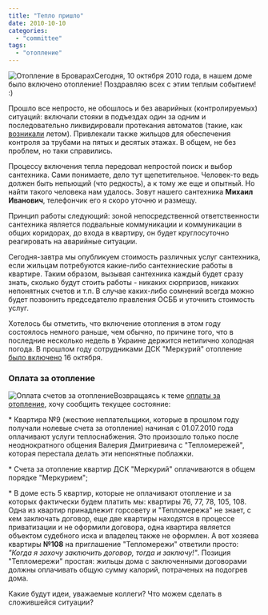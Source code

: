 ```yaml
---
title: "Тепло пришло"
date: 2010-10-10
categories: 
  - "committee"
tags: 
  - "отопление"
---
```


![Отопление в Броварах](http://shevchenko4a.brovary.org/wp-content/uploads/2010/10/otopleniye-brovary.jpg "Отопление в Броварах")Сегодня, 10 октября 2010 года, в нашем доме было включено отопление! Поздравляю всех с этим теплым событием! :)

Прошло все непросто, не обошлось и без аварийных (контролируемых) ситуаций: включали стояки в подъездах один за одним и последовательно ликвидировали протекания автоматов (такие, как [возникали](http://shevchenko4a.brovary.org/sabotaj/) летом). Привлекали также жильцов для обеспечения контроля за трубами на пятых и десятых этажах. В общем, не без проблем, но таки справились.

Процессу включения тепла передовал непростой поиск и выбор сантехника. Сами понимаете, дело тут щепетительное. Человек-то ведь должен быть непьющий (что редкость), а к тому же еще и опытный. Но найти такого человека нам удалось. Зовут нашего сантехника **Михаил Иванович**, телефончик его я скоро уточню и размещу.

Принцип работы следующий: <!--more-->зоной непосредственной ответственности сантехника является подвальные коммуникации и коммуникации в общих коридорах, до входа в квартиру, он будет круглосуточно реагировать на аварийные ситуации.

Сегодня-завтра мы опубликуем стоимость различных услуг сантехника, если жильцам потребуются какие-либо сантехниеские работы в квартире. Таким образом, вызывая сантехника каждый будет сразу знать, сколько будут стоить работы - никаких сюрпризов, никаких непонятных счетов и т.п. В случае каких-либо сомнений всегда можно будет позвонить председателю правления ОСББ и уточнить стоимость услуг.

Хотелось бы отметить, что включение отопления в этом году состоялось немного раньше, чем обычно, по причине того, что в последние несколько недель в Украине держится нетипично холодная погода. В прошлом году сотрудниками ДСК "Меркурий" отопление [было включено](http://shevchenko4a.brovary.org/heating-news/) 16 октября.

### Оплата за отопление

![Оплата счетов за отопление](http://shevchenko4a.brovary.org/wp-content/uploads/2010/10/platejiZaTeplomereju.jpg "Оплата счетов за отопление")Возвращаясь к теме [оплаты за отопление](http://shevchenko4a.brovary.org/kollektivnij-kontrol-za-otopleniem/), хочу сообщить текущее состояние:

\* Квартира №9 (жесткие неплательщики, которые в прошлом году получали нолевые счета за отопление) начиная с 01.07.2010 года оплачивают услуги теплоснабжения. Это произошло только после неоднократного общения Валерия Дмитриевича с "Тепломережей", которая перестала делать эти непонятные поблажки.

\* Счета за отопление квартир ДСК "Меркурий" оплачиваются в общем порядке "Меркурием";

\* В доме есть 5 квартир, которые не оплачивают отопление и за которых фактически будем платить мы: квартиры 76, 77, 78, 105, 108. Одна из квартир принадлежит горсовету и "Тепломережа" не знает, с кем заключать договор, еще две квартиры находятся в процессе приватизации и не оформили договора, одна квартира является объектом судебного иска и владелец также не оформлен. А вот хозяева квартиры **№108** на приглашение "Тепломережи" ответили просто: _"Когда я захочу заключить договор, тогда и заключу!"_. Позиция "Тепломережи" простая: жильцы дома с заключенными договорами должны оплачивать общую сумму калорий, потраченых на подогрев дома.

Какие будут идеи, уважаемые коллеги? Что можем сделать в сложившейся ситуации?
